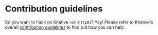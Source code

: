 # Contribution guidelines

So you want to hack on Knative `net-http01`? Yay! Please refer to Knative's
overall [contribution guidelines](https://www.knative.dev/contributing/) to find
out how you can help.
